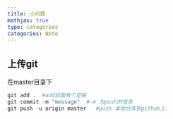 ```yaml
---
title: 小问题
mathjax: true
type: categories
categories: Note
---
```


## 上传git

在master目录下

~~~python
git add .  #add后面有个空格
git commit -m "message"  #-m 为push的信息
git push -u origin master   #push 本地仓库到github上
~~~

